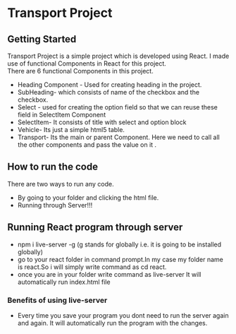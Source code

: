 # Transport Project
## Getting Started
Transport Project is a simple project which is developed using React. I made use of functional Components in React for this project. 
<br/>
There are 6 functional Components in this project.
* Heading Component -  Used for creating heading in the project.
* SubHeading- which consists of name of the checkbox and the checkbox.
* Select - used for creating the option field so that we can reuse these field in SelectItem Component
* SelectItem- It consists of title with select and option block
* Vehicle- Its just a simple html5 table.
* Transport- Its the main or parent Component. Here we need to call all the other components and pass the value on it . 
## How to run the code
There are two ways to run any code.
* By going to your folder and clicking the html file.
* Running through Server!!!
## Running React program through server
* npm i live-server -g
(g stands for globally i.e. it is going to be installed globally)
* go to your react folder in command prompt.In my case my folder name is react.So i will simply write command as
cd react.
* once you are in your folder write command as 
live-server 
It will automatically run index.html file

### Benefits of using live-server
* Every time you save your program you dont need to run the server again and again.
It will automatically run the program with the changes.


